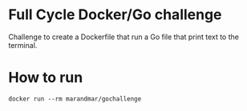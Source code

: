 # Full Cycle Docker/Go challenge
Challenge to create a Dockerfile that run a Go file that print text to the terminal.

# How to run

```
docker run --rm marandmar/gochallenge
```

